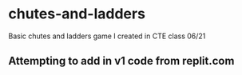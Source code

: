 # chutes-and-ladders
Basic chutes and ladders game I created in CTE class 06/21

## Attempting to add in v1 code from replit.com
